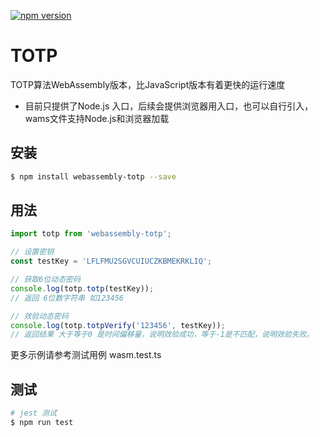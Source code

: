 [![npm version](https://badge.fury.io/js/webassembly-totp.svg)](https://badge.fury.io/js/webassembly-totp)

# TOTP

TOTP算法WebAssembly版本，比JavaScript版本有着更快的运行速度

* 目前只提供了Node.js 入口，后续会提供浏览器用入口，也可以自行引入，wams文件支持Node.js和浏览器加载

## 安装

```bash
$ npm install webassembly-totp --save
```

## 用法

```javascript
import totp from 'webassembly-totp';

// 设置密钥
const testKey = 'LFLFMU2SGVCUIUCZKBMEKRKLIQ';

// 获取6位动态密码
console.log(totp.totp(testKey));
// 返回 6位数字符串 如123456

// 效验动态密码
console.log(totp.totpVerify('123456', testKey));
// 返回结果 大于等于0 是时间偏移量，说明效验成功，等于-1是不匹配，说明效验失败。

```
更多示例请参考测试用例 wasm.test.ts

## 测试

```bash
# jest 测试
$ npm run test
```
